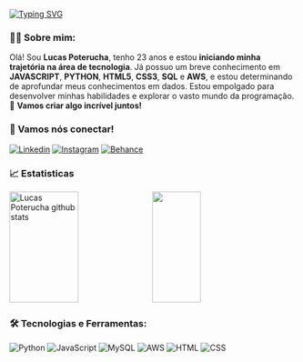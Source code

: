 
[![Typing SVG](https://readme-typing-svg.herokuapp.com/?color=2E86C1&size=35&Left=true&vLeft=true&width=1000&lines=Olá,+Meu+nome+é+Lucas+Poterucha!;Seja+Bem-Vindo!+:%29)](https://git.io/typing-svg)

### 👨‍💻 Sobre mim:
Olá! Sou **Lucas Poterucha**, tenho 23 anos e estou **iniciando minha trajetória na área de tecnologia**. Já possuo um breve conhecimento em **JAVASCRIPT**, **PYTHON**, **HTML5**, **CSS3**, **SQL** e **AWS**, e estou determinando de aprofundar meus conhecimentos em dados. Estou empolgado para desenvolver minhas habilidades e explorar o vasto mundo da programação.🚀
**Vamos criar algo incrível juntos!**

### 📱 Vamos nós conectar! 
[![Linkedin](https://img.shields.io/badge/LinkedIn-0077B5?style=for-the-badge&logo=linkedin&logoColor=white)](https://www.linkedin.com/in/lucaspoterucha/)
[![Instagram](https://img.shields.io/badge/Instagram-E4405F?style=for-the-badge&logo=instagram&logoColor=white)](https://www.instagram.com/lucas_poterucha/)
[![Behance](https://camo.githubusercontent.com/efa72942e8079d713b017f406ac3aed1d668d30d294e3b192722d44899e976a2/68747470733a2f2f696d672e736869656c64732e696f2f62616467652f2d426568616e63652d626c75653f7374796c653d666f722d7468652d6261646765266c6f676f3d626568616e6365266c6f676f436f6c6f723d7768697465)](https://www.behance.net/lucaspoterucha)

### 📈 Estatisticas 
<div align="left">  
  <img width="49%" height="195px" src="https://github-readme-stats.vercel.app/api?username=lucaspoterucha&show_icons=true&count_private=true&hide_border=true&title_color=2E86C1&icon_color=f2E86C1&text_color=c9d1d9&bg_color=0d1117" alt="Lucas Poterucha github stats" />
  <img width="41%" height="195px" src="https://github-readme-stats.vercel.app/api/top-langs/?username=lucaspoterucha&layout=compact&hide_border=true&title_color=2E86C1&text_color=ECFFED&bg_color=0d1117" />
</div>

### 🛠️ Tecnologias e Ferramentas:
<div align="left">
  <img title="Python" align='center' alt='Python' src='https://download.services.iconscout.com/download?name=python&download=1&url=https%3A%2F%2Fd3sxshmncs10te.cloudfront.net%2Ficon%2Ffree%2Fpng-32%2F226051.png%3Ftoken%3DeyJhbGciOiJoczI1NiIsImtpZCI6ImRlZmF1bHQifQ__.eyJpc3MiOiJkM3N4c2htbmNzMTB0ZS5jbG91ZGZyb250Lm5ldCIsImV4cCI6MTczOTQ4NDk1OSwicSI6bnVsbCwiaWF0IjoxNzM5MjI1NzU5fQ__.0742fb368747c37464555fa69f9312de347e4f0b9a66c5972f1ce3477d0cdce2&width=32&height=32'/>
  <img title="JavaScript" align='center' alt='JavaScript' src='https://download.services.iconscout.com/download?name=javascript&download=1&url=https%3A%2F%2Fd3sxshmncs10te.cloudfront.net%2Ficon%2Ffree%2Fpng-32%2F2284965.png%3Ftoken%3DeyJhbGciOiJoczI1NiIsImtpZCI6ImRlZmF1bHQifQ__.eyJpc3MiOiJkM3N4c2htbmNzMTB0ZS5jbG91ZGZyb250Lm5ldCIsImV4cCI6MTczOTQ4NDkyNSwicSI6bnVsbCwiaWF0IjoxNzM5MjI1NzI1fQ__.0d7a6c8ed08d4f1ea3f61785c2b0b62496703aa4b26cc73da05daf9b9b807692&width=32&height=32'/>
  <img title="MySQL" align='center' alt='MySQL' src='https://download.services.iconscout.com/download?name=mysql&download=1&url=https%3A%2F%2Fd3sxshmncs10te.cloudfront.net%2Ficon%2Ffree%2Fpng-32%2F1174941.png%3Ftoken%3DeyJhbGciOiJoczI1NiIsImtpZCI6ImRlZmF1bHQifQ__.eyJpc3MiOiJkM3N4c2htbmNzMTB0ZS5jbG91ZGZyb250Lm5ldCIsImV4cCI6MTczOTQ4NTIwNywicSI6bnVsbCwiaWF0IjoxNzM5MjI2MDA3fQ__.b6f51c3baf1ba3505f2334e7c6ff924340b0c5c73d17225a9ca24847eacc6068&width=32&height=32'/>
  <img title="Amazon AWS" align='center' alt='AWS' src='https://download.services.iconscout.com/download?name=amazon-aws&download=1&url=https%3A%2F%2Fd3sxshmncs10te.cloudfront.net%2Ficon%2Ffree%2Fpng-32%2F2944772.png%3Ftoken%3DeyJhbGciOiJoczI1NiIsImtpZCI6ImRlZmF1bHQifQ__.eyJpc3MiOiJkM3N4c2htbmNzMTB0ZS5jbG91ZGZyb250Lm5ldCIsImV4cCI6MTczOTQ4NTI0NiwicSI6bnVsbCwiaWF0IjoxNzM5MjI2MDQ2fQ__.bb2d2e3dad804a9a96d1f34b7c8e3d2d64b2a264d02e239cba2ba38bc09aeb9a&width=32&height=32'/>
  <img title="HTML5" align='center' alt='HTML' src='https://download.services.iconscout.com/download?name=html&download=1&url=https%3A%2F%2Fd3sxshmncs10te.cloudfront.net%2Ficon%2Ffree%2Fpng-32%2F2284975.png%3Ftoken%3DeyJhbGciOiJoczI1NiIsImtpZCI6ImRlZmF1bHQifQ__.eyJpc3MiOiJkM3N4c2htbmNzMTB0ZS5jbG91ZGZyb250Lm5ldCIsImV4cCI6MTczOTQ4NDg0MiwicSI6bnVsbCwiaWF0IjoxNzM5MjI1NjQyfQ__.bde5c29919c5fd25206032ed9d60153dc2ef63506d039ac841c890bed7a9f1be&width=32&height=32'/>
  <img title="CSS" align='center' alt='CSS' src='https://download.services.iconscout.com/download?name=css&download=1&url=https%3A%2F%2Fd3sxshmncs10te.cloudfront.net%2Ficon%2Ffree%2Fpng-32%2F722685.png%3Ftoken%3DeyJhbGciOiJoczI1NiIsImtpZCI6ImRlZmF1bHQifQ__.eyJpc3MiOiJkM3N4c2htbmNzMTB0ZS5jbG91ZGZyb250Lm5ldCIsImV4cCI6MTczOTQ4NDg4OSwicSI6bnVsbCwiaWF0IjoxNzM5MjI1Njg5fQ__.eb29d82574c8ae17a9adda8b5c8c51616dd8713b7bfc8b55aaaa21d87726681f&width=32&height=32'/>
</div>
